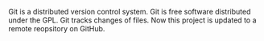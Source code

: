 Git is a distributed version control system.
Git is free software distributed under the GPL.
Git tracks changes of files.
Now this project is updated to a remote reopsitory on GitHub.
